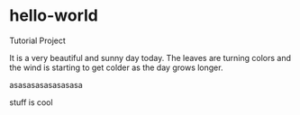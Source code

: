 # hello-world
Tutorial Project


It is a very beautiful and sunny day today.  The leaves are turning colors and the wind is starting to get colder as the day grows longer.

asasasasasasasasa

stuff is cool
